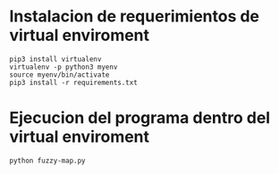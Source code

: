 # Instalacion de requerimientos de virtual enviroment

~~~
pip3 install virtualenv 
virtualenv -p python3 myenv
source myenv/bin/activate
pip3 install -r requirements.txt 
~~~
# Ejecucion del programa dentro del virtual enviroment
~~~
python fuzzy-map.py 
~~~ 